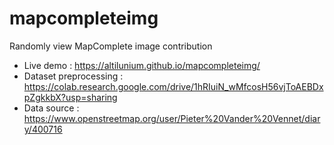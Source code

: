 # mapcompleteimg
Randomly view MapComplete image contribution

* Live demo : https://altilunium.github.io/mapcompleteimg/
* Dataset preprocessing : https://colab.research.google.com/drive/1hRIuiN_wMfcosH56vjToAEBDxpZgkkbX?usp=sharing
* Data source : https://www.openstreetmap.org/user/Pieter%20Vander%20Vennet/diary/400716
